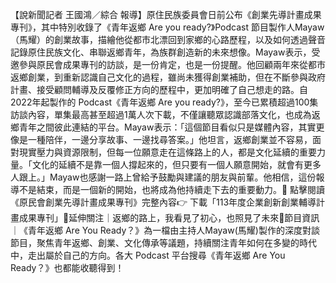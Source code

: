 【說新聞記者 王國鴻／綜合 報導】原住民族委員會日前公布《創業先導計畫成果專刊》，其中特別收錄了《青年返鄉 Are you ready?》Podcast 節目製作人Mayaw（馬耀）的創業故事，描繪他從都市北漂回到家鄉的心路歷程，以及如何透過聲音記錄原住民族文化、串聯返鄉青年，為族群創造新的未來想像。Mayaw表示，受邀參與原民會成果專刊的訪談，是一份肯定，也是一份提醒。他回顧兩年來從都市返鄉創業，到重新認識自己文化的過程，雖尚未獲得創業補助，但在不斷參與政府計畫、接受顧問輔導及反覆修正方向的歷程中，更加明確了自己想走的路。自2022年起製作的 Podcast《青年返鄉 Are you ready?》，至今已累積超過100集訪談內容，單集最高甚至超過1萬人次下載，不僅讓聽眾認識部落文化，也成為返鄉青年之間彼此連結的平台。Mayaw表示：「這個節目看似只是媒體內容，其實更像是一種陪伴，一邊分享故事、一邊找尋答案。」他坦言，返鄉創業並不容易，面對現實壓力與資源限制，但每一位願意走在這條路上的人，都是文化延續的重要力量。「文化的延續不是靠一個人撐起來的，但只要有一個人願意開始，就會有更多人跟上。」Mayaw也感謝一路上曾給予鼓勵與建議的朋友與前輩。他相信，這份報導不是結束，而是一個新的開始，也將成為他持續走下去的重要動力。📖 點擊閱讀《原民會創業先導計畫成果專刊》完整內容👉 下載「113年度企業創新創業輔導計畫成果專刊」📍延伸關注｜返鄉的路上，我看見了初心，也照見了未來📱節目資訊｜《青年返鄉 Are You Ready？》為一檔由主持人Mayaw(馬耀)製作的深度對談節目，聚焦青年返鄉、創業、文化傳承等議題，持續關注青年如何在多變的時代中，走出屬於自己的方向。各大 Podcast 平台搜尋《青年返鄉 Are You Ready？》也都能收聽得到！